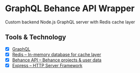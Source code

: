 # GraphQL Behance API Wrapper

Custom backend Node.js GraphQL server with Redis cache layer

## Tools & Technology

- [x] [GraphQL](https://graphql.org/)
- [x] [Redis – In-memory database for cache layer](https://redis.io/)
- [x] [Behance API – Behance projects & user data](https://www.behance.net/dev)
- [x] [Express – HTTP Server Framework](https://expressjs.com/)
